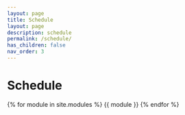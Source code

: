 ```yaml
---
layout: page
title: Schedule
layout: page
description: schedule
permalink: /schedule/
has_children: false
nav_order: 3
---
```


# Schedule

{% for module in site.modules %}
{{ module }}
{% endfor %}
